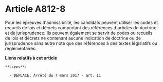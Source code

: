 # Article A812-8

Pour les épreuves d'admissibilité, les candidats peuvent utiliser les codes et recueils de lois et décrets comportant des
références d'articles de doctrine et de jurisprudence. Ils peuvent également se servir de codes ou recueils de lois et
décrets ne contenant aucune indication de doctrine ou de jurisprudence sans autre note que des références à des textes
législatifs ou réglementaires.

**Liens relatifs à cet article**

	**Liens**:

	  - DEPLACE: Arrêté du 7 mars 2017 - art. 11
